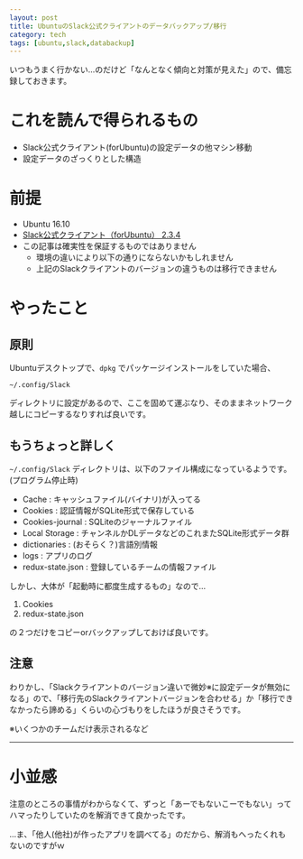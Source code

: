 ```yaml
---
layout: post
title: UbuntuのSlack公式クライアントのデータバックアップ/移行
category: tech
tags: [ubuntu,slack,databackup]
---
```


いつもうまく行かない…のだけど「なんとなく傾向と対策が見えた」ので、備忘録しておきます。

# これを読んで得られるもの

- Slack公式クライアント(forUbuntu)の設定データの他マシン移動
- 設定データのざっくりとした構造

# 前提

- Ubuntu 16.10
- [Slack公式クライアント（forUbuntu） 2.3.4](https://downloads.slack-edge.com/linux_releases/slack-desktop-2.3.4-amd64.deb")
- この記事は確実性を保証するものではありません
  - 環境の違いにより以下の通りにならないかもしれません
  - 上記のSlackクライアントのバージョンの違うものは移行できません

# やったこと

## 原則

Ubuntuデスクトップで、`dpkg` でパッケージインストールをしていた場合、

```
~/.config/Slack
```

ディレクトリに設定があるので、ここを固めて運ぶなり、そのままネットワーク越しにコピーするなりすれば良いです。

## もうちょっと詳しく

`~/.config/Slack` ディレクトリは、以下のファイル構成になっているようです。(プログラム停止時)

- Cache : キャッシュファイル(バイナリ)が入ってる
- Cookies : 認証情報がSQLite形式で保存している
- Cookies-journal : SQLiteのジャーナルファイル
- Local Storage : チャンネルかDLデータなどのこれまたSQLite形式データ群
- dictionaries : (おそらく？)言語別情報
- logs : アプリのログ
- redux-state.json : 登録しているチームの情報ファイル

しかし、大体が「起動時に都度生成するもの」なので…

1. Cookies
0. redux-state.json

の２つだけをコピーorバックアップしておけば良いです。

## 注意

わりかし、「Slackクライアントのバージョン違いで微妙※に設定データが無効になる」ので、「移行先のSlackクライアントバージョンを合わせる」か「移行できなかったら諦める」くらいの心づもりをしたほうが良さそうです。

※いくつかのチームだけ表示されるなど


---

# 小並感

注意のところの事情がわからなくて、ずっと「あーでもないこーでもない」ってハマったりしていたのを解消できて良かったです。

…ま、「他人(他社)が作ったアプリを調べてる」のだから、解消もへったくれもないのですがｗ

